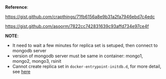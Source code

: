 **Reference**: 

https://gist.github.com/crapthings/71fb6156a8e9b31a2fa7946ebd7c4edc

https://gist.github.com/asoorm/7822cc742831639c93affd734e97ce4f


**NOTE**: 

- It need to wait a few minutes for replica set is setuped, then connect to mongodb server
- version of mongodb server must be same in container: mongo1, mongo2, mongo3, rsinit
- Cannot create replica set in `docker-entrypoint-initdb.d`, for more detail, see [here](https://github.com/docker-library/mongo/issues/246#issuecomment-500303852)
